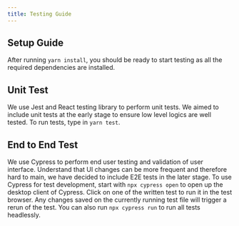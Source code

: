 ```yaml
---
title: Testing Guide
---
```


## **Setup Guide**

After running `yarn install`, you should be ready to start testing as all the required dependencies are installed.

## **Unit Test**
We use Jest and React testing library to perform unit tests. We aimed to include unit tests at the early stage to ensure low
level logics are well tested. To run tests, type in `yarn test`.

## **End to End Test**
We use Cypress to perform end user testing and validation of user interface. Understand that UI changes can be more frequent
and therefore hard to main, we have decided to include E2E tests in the later stage. To use Cypress for test development, start
with `npx cypress open` to open up the desktop client of Cypress. Click on one of the written test to run it in the test browser.
Any changes saved on the currently running test file will trigger a rerun of the test. You can also run `npx cypress run` to run 
all tests headlessly.

